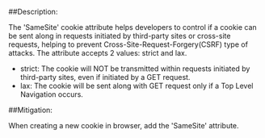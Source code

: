 ##Description:

The 'SameSite' cookie attribute helps developers to control if a cookie can be sent along in requests initiated by third-party sites or cross-site requests, helping to prevent Cross-Site-Request-Forgery(CSRF) type of attacks.
The attribute accepts 2 values: strict and lax.
- strict: The cookie will NOT be transmitted within requests initiated by third-party sites, even if initiated by a GET request.
- lax: The cookie will be sent along with GET request only if a Top Level Navigation occurs.


##Mitigation:

When creating a new cookie in browser, add the 'SameSite' attribute.
